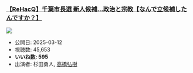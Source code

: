 ### [【ReHacQ】千葉市長選 新人候補…政治と宗教【なんで立候補したんですか？】](https://www.youtube.com/watch?v=-Nk5twnxbWo)
[![](https://img.youtube.com/vi/-Nk5twnxbWo/sddefault.jpg)](https://www.youtube.com/watch?v=-Nk5twnxbWo)
-   公開日: 2025-03-12
-   視聴数: 45,653
-   **いいね数: 595**
-   出演者: 杉田勇人, [高橋弘樹](/rehacq_fan/people/高橋弘樹 "wikilink")
